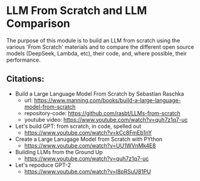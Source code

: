 # LLM From Scratch and LLM Comparison

The purpose of this module is to build an LLM from scratch using the various 'From Scratch'
materials and to compare the different open source models (DeepSeek, Lambda, etc), their code, and,
where possible, their performance.

## Citations:

- Build a Large Language Model From Scratch by Sebastian Raschka
  - url: https://www.manning.com/books/build-a-large-language-model-from-scratch
  - repository-code: https://github.com/rasbt/LLMs-from-scratch
  - youtube video: https://www.youtube.com/watch?v=quh7z1q7-uc
- Let's build GPT: from scratch, in code, spelled out
  - https://www.youtube.com/watch?v=kCc8FmEb1nY
- Create a Large Lanugage Model from Scratch with PYthon
  - https://www.youtube.com/watch?v=UU1WVnMk4E8
- Building LLMs from the Ground Up
  - https://www.youtube.com/watch?v=quh7z1q7-uc
- Let's repoduce GPT-2
  - https://www.youtube.com/watch?v=l8pRSuU81PU
  



